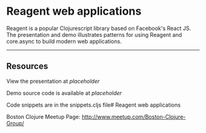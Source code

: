 # Reagent web applications
Reagent is a popular Clojurescript library based on Facebook's React JS. The presentation and demo illustrates patterns for using Reagent and core.async to build modern web applications.

----------

Resources
---------

View the presentation  at _placeholder_

Demo source code is available at _placeholder_

Code snippets are in the snippets.cljs file# Reagent web applications

Boston Clojure Meetup Page: http://www.meetup.com/Boston-Clojure-Group/